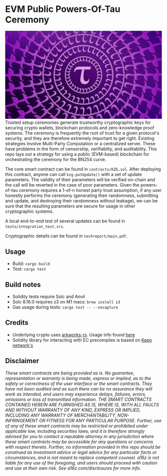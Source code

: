 # EVM Public Powers-Of-Tau Ceremony
![logo](pot.jpeg)
Trusted setup ceremonies generate trustworthy cryptographic keys for securing crypto wallets, blockchain protocols and zero-knowledge proof systems. The ceremony is frequently the root of trust for a given protocol's security, and they are therefore extremely important to get right. Existing strategies involve Multi-Party Computation or a centralized server. These have problems in the form of censorship, verifiablity, and auditability. This repo lays out a strategy for using a public (EVM-based) blockchain for orchestrating the ceremony for the BN254 curve.

The core smart contract can be found in `contracts/KZG.sol`. After deploying this contract, anyone can call `kzg.potUpdate()` with a set of update parameters. The validity of their parameters will be verified on-chain and the call will be reverted in the case of poor parameters. Given the powers-of-tau ceremony requires a 1-of-n honest party trust assumption, if any user honestly performs the ceremony (generating their randomness, submitting and update, and destroying their randomness without leakage), we can be sure that the resulting parameters are secure for usage in other cryptographic systems.

A local end-to-end test of several updates can be found in `tests/integration_test.srs`.

Cryptographic details can be found in `techreport/main.pdf`.

## Usage
- Build: `cargo build`
- Test: `cargo test`

## Build notes 
- Solidity tests require Solc and Anvil
- Solc 8.16.0 requires z3 on M1 macs: `brew install z3`
- Gas usage during tests: `cargo test -- --nocapture`

## Credits
- Underlying crypto uses [arkworks-rs](https://github.com/arkworks-rs). Usage info found [here](https://github.com/Pratyush/algebra-intro)
- Solidity library for interacting with EC precompiles is based on [Keep network's](https://github.com/keep-network/keep-core/)

## Disclaimer
*These smart contracts are being provided as is. No guarantee, representation or warranty is being made, express or implied, as to the safety or correctness of the user interface or the smart contracts. They have not been audited and as such there can be no assurance they will work as intended, and users may experience delays, failures, errors, omissions or loss of transmitted information. THE SMART CONTRACTS CONTAINED HEREIN ARE FURNISHED AS IS, WHERE IS, WITH ALL FAULTS AND WITHOUT WARRANTY OF ANY KIND, EXPRESS OR IMPLIED, INCLUDING ANY WARRANTY OF MERCHANTABILITY, NON- INFRINGEMENT OR FITNESS FOR ANY PARTICULAR PURPOSE. Further, use of any of these smart contracts may be restricted or prohibited under applicable law, including securities laws, and it is therefore strongly advised for you to contact a reputable attorney in any jurisdiction where these smart contracts may be accessible for any questions or concerns with respect thereto. Further, no information provided in this repo should be construed as investment advice or legal advice for any particular facts or circumstances, and is not meant to replace competent counsel. a16z is not liable for any use of the foregoing, and users should proceed with caution and use at their own risk. See a16z.com/disclosures for more info.*
